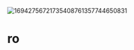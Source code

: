 ![16942756721735408761357744650831](https://github.com/keshav31ggg/ro/assets/144546010/6ee4c914-0d80-4e1f-8c78-e243a6ef6b8c)
# ro
